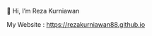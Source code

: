 👋 Hi, I’m Reza Kurniawan

My Website : https://rezakurniawan88.github.io

<!---
rezakurniawan88/rezakurniawan88 is a ✨ special ✨ repository because its `README.md` (this file) appears on your GitHub profile.
You can click the Preview link to take a look at your changes.
--->
